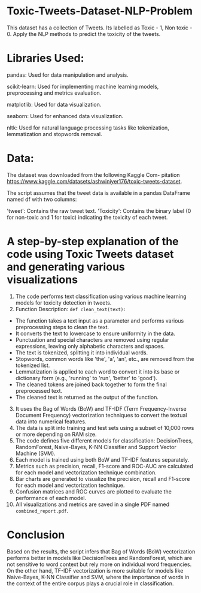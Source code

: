 # Toxic-Tweets-Dataset-NLP-Problem
This dataset has a collection of Tweets. Its labelled as Toxic - 1, Non toxic - 0. Apply the NLP  methods to predict the toxicity of the tweets.

# Libraries Used:

pandas: Used for data manipulation and analysis.

scikit-learn: Used for implementing machine learning models, preprocessing and metrics evaluation.

matplotlib: Used for data visualization.

seaborn: Used for enhanced data visualization.

nltk: Used for natural language processing tasks like tokenization, lemmatization and stopwords removal.

# Data:

The dataset was downloaded from the following Kaggle Com-
pitation https://www.kaggle.com/datasets/ashwiniyer176/toxic-tweets-dataset.

The script assumes that the tweet data is available in a pandas DataFrame named df with two columns:

'tweet': Contains the raw tweet text.
'Toxicity': Contains the binary label (0 for non-toxic and 1 for toxic) indicating the toxicity of each tweet.

# A step-by-step explanation of the code using Toxic Tweets dataset and generating various visualizations
1. The code performs text classification using various machine learning models for toxicity detection in tweets.
2. Function Description:
`def clean_text(text):`
- The function takes a text input as a parameter and performs various preprocessing steps to clean the text.
- It converts the text to lowercase to ensure uniformity in the data.
- Punctuation and special characters are removed using regular expressions, leaving only alphabetic characters and spaces.
- The text is tokenized, splitting it into individual words.
- Stopwords, common words like 'the', 'a', 'an', etc., are removed from the tokenized list.
- Lemmatization is applied to each word to convert it into its base or dictionary form (e.g., 'running' to 'run', 'better' to 'good').
- The cleaned tokens are joined back together to form the final preprocessed text.
- The cleaned text is returned as the output of the function.
3. It uses the Bag of Words (BoW) and TF-IDF (Term Frequency-Inverse Document Frequency) vectorization techniques to convert the textual data into numerical features.
4. The data is split into training and test sets using a subset of 10,000 rows or more depending on RAM size.
5. The code defines five different models for classification: DecisionTrees, RandomForest, Naive-Bayes, K-NN Classifier and Support Vector Machine (SVM).
6. Each model is trained using both BoW and TF-IDF features separately.
7. Metrics such as precision, recall, F1-score and ROC-AUC are calculated for each model and vectorization technique combination.
8. Bar charts are generated to visualize the precision, recall and F1-score for each model and vectorization technique.
9. Confusion matrices and ROC curves are plotted to evaluate the performance of each model.
10. All visualizations and metrics are saved in a single PDF named `combined_report.pdf`.
  
# Conclusion
Based on the results, the script infers that Bag of Words (BoW) vectorization performs better in models like DecisionTrees and RandomForest, which are not sensitive to word context but rely more on individual word frequencies. On the other hand, TF-IDF vectorization is more suitable for models like Naive-Bayes, K-NN Classifier and SVM, where the importance of words in the context of the entire corpus plays a crucial role in classification.
